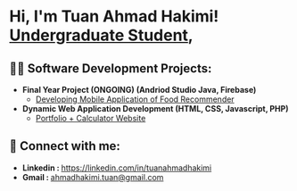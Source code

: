 <h1>Hi, I'm Tuan Ahmad Hakimi! <br/><a href="https://github.com/21ahmdhakimi">Undergraduate Student</a>, <a href="https://www.linkedin.com/in/tuanahmadhakimi"></a>

<h2>👨‍💻 Software Development Projects:</h2>

- <b>Final Year Project (ONGOING) (Andriod Studio Java, Firebase)</b>
  - [Developing Mobile Application of Food Recommender](https://github.com/21ahmdhakimi/android_recommender)
- <b>Dynamic Web Application Development (HTML, CSS, Javascript, PHP)</b>
  - [Portfolio + Calculator Website](https://github.com/21ahmdhakimi/dynamic_portfolio) </b></i>

<h2> 🤳 Connect with me:</h2>

- <b> Linkedin : </b> https://linkedin.com/in/tuanahmadhakimi
- <b> Gmail : </b> ahmadhakimi.tuan@gmail.com
<!--
**joshmadakor1/joshmadakor1** is a ✨ _special_ ✨ repository because its `README.md` (this file) appears on your GitHub profile.

Here are some ideas to get you started:

- 🔭 I’m currently working on ...
- 🌱 I’m currently learning ...
- 👯 I’m looking to collaborate on ...
- 🤔 I’m looking for help with ...
- 💬 Ask me about ...
- 📫 How to reach me: ...
- 😄 Pronouns: ...
- ⚡ Fun fact: ...
-->
